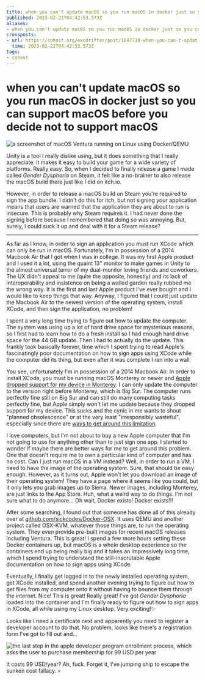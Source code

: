 ```yaml
---
title: when you can't update macOS so you run macOS in docker just so you can support macOS before you decide not to support macOS
published: 2023-02-21T04:42:53.573Z
aliases:
- when you can't update macOS so you run macOS in docker just so you can support macOS before you decide not to support macOS
crossposts:
- url: https://cohost.org/exodrifter/post/1047710-when-you-can-t-updat
  time: 2023-02-21T04:42:53.573Z
tags:
- cohost
---
```


# when you can't update macOS so you run macOS in docker just so you can support macOS before you decide not to support macOS

![a screenshot of macOS Ventura running on Linux using Docker/QEMU](20230222044253-macos-banner.png)

Unity is a tool I really dislike using, but it does something that I really appreciate: it makes it easy to build your game for a wide variety of platforms. Really easy. So, when I decided to finally release a game I made called _Gender Dysphoria_ on Steam, it felt like a no-brainer to also release the macOS build there just like I did on itch.io.

However, in order to release a macOS build on Steam you're required to sign the app bundle. I didn't do this for itch, but not signing your application means that users are warned that the application they are about to run is insecure. This is probably why Steam requires it. I had never done the signing before because I remembered that doing so was annoying. But, surely, I could suck it up and deal with it for a Steam release?

---

As far as I know, in order to sign an application you must run XCode which can only be run in macOS. Fortunately, I'm in possession of a 2014 Macbook Air that I got when I was in college. It was my first Apple product and I used it a lot, using the quaint 13" monitor to make games in Unity to the almost universal terror of my dual-monitor loving friends and coworkers. The UX didn't appeal to me (quite the opposite, honestly) and its lack of interoperability and insistence on being a walled garden really rubbed me the wrong way. It is the first and last Apple product I've ever bought and I would like to keep things that way. Anyway, I figured that I could just update the Macbook Air to the newest version of the operating system, install XCode, and then sign the application, no problem!

I spent a very long time trying to figure out how to update the computer. The system was using up a lot of hard drive space for mysterious reasons, so I first had to learn how to do a fresh install so I had enough hard drive space for the 44 GB update. Then I had to actually do the update. This frankly took basically forever, time which I spent trying to read Apple's fascinatingly poor documentation on how to sign apps using XCode while the computer did its thing, but even after it was complete I ran into a wall.

You see, unfortunately I'm in possession of a 2014 Macbook Air. In order to install XCode, you must be running macOS Monterey or newer and [Apple dropped support for my device in Monterey](https://support.apple.com/en-us/HT212551). I can only update the computer to the version right before Monterey, which is Big Sur. The computer runs perfectly fine still on Big Sur and can still do many computing tasks perfectly fine, but Apple simply won't let me update because they dropped support for my device. This sucks and the cynic in me wants to shout "planned obsolescence" or at the very least "irresponsibly wasteful", especially since there are [ways to get around this limitation](https://dortania.github.io/OpenCore-Legacy-Patcher/).

I love computers, but I'm not about to buy a new Apple computer that I'm not going to use for anything other than to just sign one app. I started to wonder if maybe there are better ways for me to get around this problem. One that doesn't require me to own a particular kind of computer and has no cost. Can I just run macOS in a VM instead? Well, in order to run a VM, I need to have the image of the operating system. Sure, that should be easy enough. However, as it turns out, Apple won't let you download an image of their operating system! They have a page where it seems like you could, but it only lets you grab images up to Sierra. Newer images, including Monterey, are just links to the App Store. Huh, what a weird way to do things. I'm not sure what to do anymore... Oh wait, Docker exists! Docker exists!!!

After some searching, I found out that someone has done all of this already over at [github.com/sickcodes/Docker-OSX](https://github.com/sickcodes/Docker-OSX). It uses QEMU and another project called OSX-KVM, whatever those things are, to run the operating system. They even provide pre-built images for recent macOS releases including Ventura. This is great! I spend a few more hours setting these Docker containers up, but macOS is a whole desktop experience so the containers end up being really big and it takes an impressively long time, which I spend trying to understand the still-inscrutable Apple documentation on how to sign apps using XCode.

Eventually, I finally get logged in to the newly installed operating system, get XCode installed, and spend another evening trying to figure out how to get files from my computer onto it without having to bounce them through the internet. Nice! This is great! Really great! I've got _Gender Dysphoria_ loaded into the container and I'm finally ready to figure out how to sign apps in XCode, all while using my Linux desktop. Very exciting!✨

Looks like I need a certificate next and apparently you need to register a developer account to do that. No problem, looks like there's a registration form I've got to fill out and...

![the last step in the apple developer program enrollment process, which asks the user to purchase membership for 99 USD per year](20230222044253-apple-developer-enroll.png)

It costs 99 USD/year? Ah, fuck. Forget it, I've jumping ship to escape the sunken cost fallacy. 💀
